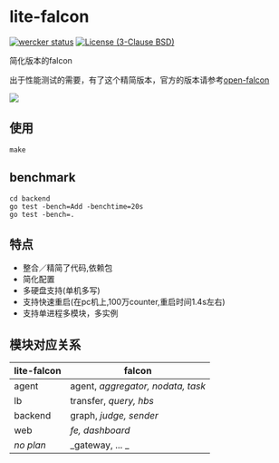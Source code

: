 # lite-falcon
[![wercker status](https://app.wercker.com/status/264bf495c340505f479d787192a213f4/s/master "wercker status")](https://app.wercker.com/project/byKey/264bf495c340505f479d787192a213f4)
[![License (3-Clause BSD)](https://img.shields.io/badge/license-BSD%203--Clause-blue.svg?style=flat-square)](http://opensource.org/licenses/BSD-3-Clause)

简化版本的falcon

出于性能测试的需要，有了这个精简版本，官方的版本请参考[open-falcon](https://github.com/open-falcon/)

![][lite_falcon_img]

## 使用
```
make
```

## benchmark
```
cd backend
go test -bench=Add -benchtime=20s
go test -bench=.
```


## 特点
- 整合／精简了代码,依赖包
- 简化配置
- 多硬盘支持(单机多写)
- 支持快速重启(在pc机上,100万counter,重启时间1.4s左右)
- 支持单进程多模块，多实例

## 模块对应关系

| lite-falcon |   falcon                            |
|-------------|-------------------------------------|
|   agent     |   agent, _aggregator, nodata, task_ |
|   lb        |   transfer, _query, hbs_            |
|   backend   |   graph, _judge, sender_            |
|   web       |   _fe, dashboard_                   |
|   _no plan_ |   _gateway, ...  _                  |


[lite_falcon_img]:https://cdn.rawgit.com/yubo/falcon/master/doc/img/lite-falcon.svg

